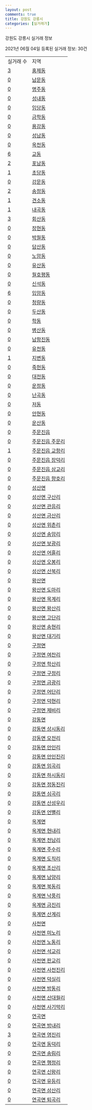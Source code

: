 ```yaml
---
layout: post
comments: true
title: 강원도 강릉시
categories: [실거래가]
---
```


강원도 강릉시 실거래 정보

2021년 06월 04일 등록된 실거래 정보: 30건


<table>
  <tr>
    <td>실거래 수</td>
    <td>지역</td>
  </tr>

  
  <tr>
    <td><a href="4215010100.html">3</a></td>
    <td><a href="4215010100.html">홍제동</a></td>
  </tr>
    

  <tr>
    <td><a href="4215010200.html">0</a></td>
    <td><a href="4215010200.html">남문동</a></td>
  </tr>
    

  <tr>
    <td><a href="4215010300.html">0</a></td>
    <td><a href="4215010300.html">명주동</a></td>
  </tr>
    

  <tr>
    <td><a href="4215010400.html">0</a></td>
    <td><a href="4215010400.html">성내동</a></td>
  </tr>
    

  <tr>
    <td><a href="4215010500.html">0</a></td>
    <td><a href="4215010500.html">임당동</a></td>
  </tr>
    

  <tr>
    <td><a href="4215010600.html">0</a></td>
    <td><a href="4215010600.html">금학동</a></td>
  </tr>
    

  <tr>
    <td><a href="4215010700.html">0</a></td>
    <td><a href="4215010700.html">용강동</a></td>
  </tr>
    

  <tr>
    <td><a href="4215010800.html">0</a></td>
    <td><a href="4215010800.html">성남동</a></td>
  </tr>
    

  <tr>
    <td><a href="4215010900.html">0</a></td>
    <td><a href="4215010900.html">옥천동</a></td>
  </tr>
    

  <tr>
    <td><a href="4215011000.html">6</a></td>
    <td><a href="4215011000.html">교동</a></td>
  </tr>
    

  <tr>
    <td><a href="4215011100.html">2</a></td>
    <td><a href="4215011100.html">포남동</a></td>
  </tr>
    

  <tr>
    <td><a href="4215011200.html">1</a></td>
    <td><a href="4215011200.html">초당동</a></td>
  </tr>
    

  <tr>
    <td><a href="4215011300.html">0</a></td>
    <td><a href="4215011300.html">강문동</a></td>
  </tr>
    

  <tr>
    <td><a href="4215011400.html">2</a></td>
    <td><a href="4215011400.html">송정동</a></td>
  </tr>
    

  <tr>
    <td><a href="4215011500.html">1</a></td>
    <td><a href="4215011500.html">견소동</a></td>
  </tr>
    

  <tr>
    <td><a href="4215011600.html">1</a></td>
    <td><a href="4215011600.html">내곡동</a></td>
  </tr>
    

  <tr>
    <td><a href="4215011700.html">3</a></td>
    <td><a href="4215011700.html">회산동</a></td>
  </tr>
    

  <tr>
    <td><a href="4215011800.html">0</a></td>
    <td><a href="4215011800.html">장현동</a></td>
  </tr>
    

  <tr>
    <td><a href="4215011900.html">0</a></td>
    <td><a href="4215011900.html">박월동</a></td>
  </tr>
    

  <tr>
    <td><a href="4215012000.html">0</a></td>
    <td><a href="4215012000.html">담산동</a></td>
  </tr>
    

  <tr>
    <td><a href="4215012100.html">0</a></td>
    <td><a href="4215012100.html">노암동</a></td>
  </tr>
    

  <tr>
    <td><a href="4215012200.html">0</a></td>
    <td><a href="4215012200.html">유산동</a></td>
  </tr>
    

  <tr>
    <td><a href="4215012300.html">0</a></td>
    <td><a href="4215012300.html">월호평동</a></td>
  </tr>
    

  <tr>
    <td><a href="4215012400.html">0</a></td>
    <td><a href="4215012400.html">신석동</a></td>
  </tr>
    

  <tr>
    <td><a href="4215012500.html">6</a></td>
    <td><a href="4215012500.html">입암동</a></td>
  </tr>
    

  <tr>
    <td><a href="4215012600.html">0</a></td>
    <td><a href="4215012600.html">청량동</a></td>
  </tr>
    

  <tr>
    <td><a href="4215012700.html">0</a></td>
    <td><a href="4215012700.html">두산동</a></td>
  </tr>
    

  <tr>
    <td><a href="4215012800.html">0</a></td>
    <td><a href="4215012800.html">학동</a></td>
  </tr>
    

  <tr>
    <td><a href="4215012900.html">0</a></td>
    <td><a href="4215012900.html">병산동</a></td>
  </tr>
    

  <tr>
    <td><a href="4215013000.html">0</a></td>
    <td><a href="4215013000.html">남항진동</a></td>
  </tr>
    

  <tr>
    <td><a href="4215013100.html">0</a></td>
    <td><a href="4215013100.html">유천동</a></td>
  </tr>
    

  <tr>
    <td><a href="4215013200.html">1</a></td>
    <td><a href="4215013200.html">지변동</a></td>
  </tr>
    

  <tr>
    <td><a href="4215013300.html">0</a></td>
    <td><a href="4215013300.html">죽헌동</a></td>
  </tr>
    

  <tr>
    <td><a href="4215013400.html">0</a></td>
    <td><a href="4215013400.html">대전동</a></td>
  </tr>
    

  <tr>
    <td><a href="4215013500.html">0</a></td>
    <td><a href="4215013500.html">운정동</a></td>
  </tr>
    

  <tr>
    <td><a href="4215013600.html">0</a></td>
    <td><a href="4215013600.html">난곡동</a></td>
  </tr>
    

  <tr>
    <td><a href="4215013700.html">0</a></td>
    <td><a href="4215013700.html">저동</a></td>
  </tr>
    

  <tr>
    <td><a href="4215013800.html">0</a></td>
    <td><a href="4215013800.html">안현동</a></td>
  </tr>
    

  <tr>
    <td><a href="4215013900.html">0</a></td>
    <td><a href="4215013900.html">운산동</a></td>
  </tr>
    

  <tr>
    <td><a href="4215025000.html">0</a></td>
    <td><a href="4215025000.html">주문진읍</a></td>
  </tr>
    

  <tr>
    <td><a href="4215025021.html">0</a></td>
    <td><a href="4215025021.html">주문진읍 주문리</a></td>
  </tr>
    

  <tr>
    <td><a href="4215025022.html">1</a></td>
    <td><a href="4215025022.html">주문진읍 교항리</a></td>
  </tr>
    

  <tr>
    <td><a href="4215025023.html">0</a></td>
    <td><a href="4215025023.html">주문진읍 장덕리</a></td>
  </tr>
    

  <tr>
    <td><a href="4215025024.html">0</a></td>
    <td><a href="4215025024.html">주문진읍 삼교리</a></td>
  </tr>
    

  <tr>
    <td><a href="4215025025.html">0</a></td>
    <td><a href="4215025025.html">주문진읍 향호리</a></td>
  </tr>
    

  <tr>
    <td><a href="4215031000.html">0</a></td>
    <td><a href="4215031000.html">성산면</a></td>
  </tr>
    

  <tr>
    <td><a href="4215031021.html">0</a></td>
    <td><a href="4215031021.html">성산면 구산리</a></td>
  </tr>
    

  <tr>
    <td><a href="4215031022.html">0</a></td>
    <td><a href="4215031022.html">성산면 관음리</a></td>
  </tr>
    

  <tr>
    <td><a href="4215031023.html">0</a></td>
    <td><a href="4215031023.html">성산면 금산리</a></td>
  </tr>
    

  <tr>
    <td><a href="4215031024.html">0</a></td>
    <td><a href="4215031024.html">성산면 위촌리</a></td>
  </tr>
    

  <tr>
    <td><a href="4215031025.html">0</a></td>
    <td><a href="4215031025.html">성산면 송암리</a></td>
  </tr>
    

  <tr>
    <td><a href="4215031026.html">0</a></td>
    <td><a href="4215031026.html">성산면 보광리</a></td>
  </tr>
    

  <tr>
    <td><a href="4215031027.html">0</a></td>
    <td><a href="4215031027.html">성산면 어흘리</a></td>
  </tr>
    

  <tr>
    <td><a href="4215031028.html">0</a></td>
    <td><a href="4215031028.html">성산면 오봉리</a></td>
  </tr>
    

  <tr>
    <td><a href="4215031029.html">0</a></td>
    <td><a href="4215031029.html">성산면 산북리</a></td>
  </tr>
    

  <tr>
    <td><a href="4215032000.html">0</a></td>
    <td><a href="4215032000.html">왕산면</a></td>
  </tr>
    

  <tr>
    <td><a href="4215032021.html">0</a></td>
    <td><a href="4215032021.html">왕산면 도마리</a></td>
  </tr>
    

  <tr>
    <td><a href="4215032022.html">0</a></td>
    <td><a href="4215032022.html">왕산면 목계리</a></td>
  </tr>
    

  <tr>
    <td><a href="4215032023.html">0</a></td>
    <td><a href="4215032023.html">왕산면 왕산리</a></td>
  </tr>
    

  <tr>
    <td><a href="4215032024.html">0</a></td>
    <td><a href="4215032024.html">왕산면 고단리</a></td>
  </tr>
    

  <tr>
    <td><a href="4215032025.html">0</a></td>
    <td><a href="4215032025.html">왕산면 송현리</a></td>
  </tr>
    

  <tr>
    <td><a href="4215032026.html">0</a></td>
    <td><a href="4215032026.html">왕산면 대기리</a></td>
  </tr>
    

  <tr>
    <td><a href="4215033000.html">0</a></td>
    <td><a href="4215033000.html">구정면</a></td>
  </tr>
    

  <tr>
    <td><a href="4215033021.html">0</a></td>
    <td><a href="4215033021.html">구정면 여찬리</a></td>
  </tr>
    

  <tr>
    <td><a href="4215033022.html">0</a></td>
    <td><a href="4215033022.html">구정면 학산리</a></td>
  </tr>
    

  <tr>
    <td><a href="4215033023.html">0</a></td>
    <td><a href="4215033023.html">구정면 구정리</a></td>
  </tr>
    

  <tr>
    <td><a href="4215033024.html">0</a></td>
    <td><a href="4215033024.html">구정면 금광리</a></td>
  </tr>
    

  <tr>
    <td><a href="4215033025.html">0</a></td>
    <td><a href="4215033025.html">구정면 어단리</a></td>
  </tr>
    

  <tr>
    <td><a href="4215033026.html">0</a></td>
    <td><a href="4215033026.html">구정면 덕현리</a></td>
  </tr>
    

  <tr>
    <td><a href="4215033027.html">0</a></td>
    <td><a href="4215033027.html">구정면 제비리</a></td>
  </tr>
    

  <tr>
    <td><a href="4215034000.html">0</a></td>
    <td><a href="4215034000.html">강동면</a></td>
  </tr>
    

  <tr>
    <td><a href="4215034021.html">0</a></td>
    <td><a href="4215034021.html">강동면 상시동리</a></td>
  </tr>
    

  <tr>
    <td><a href="4215034022.html">0</a></td>
    <td><a href="4215034022.html">강동면 모전리</a></td>
  </tr>
    

  <tr>
    <td><a href="4215034023.html">0</a></td>
    <td><a href="4215034023.html">강동면 안인리</a></td>
  </tr>
    

  <tr>
    <td><a href="4215034024.html">0</a></td>
    <td><a href="4215034024.html">강동면 안인진리</a></td>
  </tr>
    

  <tr>
    <td><a href="4215034025.html">0</a></td>
    <td><a href="4215034025.html">강동면 임곡리</a></td>
  </tr>
    

  <tr>
    <td><a href="4215034026.html">0</a></td>
    <td><a href="4215034026.html">강동면 하시동리</a></td>
  </tr>
    

  <tr>
    <td><a href="4215034028.html">0</a></td>
    <td><a href="4215034028.html">강동면 정동진리</a></td>
  </tr>
    

  <tr>
    <td><a href="4215034029.html">0</a></td>
    <td><a href="4215034029.html">강동면 심곡리</a></td>
  </tr>
    

  <tr>
    <td><a href="4215034030.html">0</a></td>
    <td><a href="4215034030.html">강동면 산성우리</a></td>
  </tr>
    

  <tr>
    <td><a href="4215034031.html">0</a></td>
    <td><a href="4215034031.html">강동면 언별리</a></td>
  </tr>
    

  <tr>
    <td><a href="4215035000.html">0</a></td>
    <td><a href="4215035000.html">옥계면</a></td>
  </tr>
    

  <tr>
    <td><a href="4215035021.html">0</a></td>
    <td><a href="4215035021.html">옥계면 현내리</a></td>
  </tr>
    

  <tr>
    <td><a href="4215035022.html">0</a></td>
    <td><a href="4215035022.html">옥계면 천남리</a></td>
  </tr>
    

  <tr>
    <td><a href="4215035023.html">0</a></td>
    <td><a href="4215035023.html">옥계면 주수리</a></td>
  </tr>
    

  <tr>
    <td><a href="4215035024.html">0</a></td>
    <td><a href="4215035024.html">옥계면 도직리</a></td>
  </tr>
    

  <tr>
    <td><a href="4215035025.html">0</a></td>
    <td><a href="4215035025.html">옥계면 조산리</a></td>
  </tr>
    

  <tr>
    <td><a href="4215035026.html">0</a></td>
    <td><a href="4215035026.html">옥계면 남양리</a></td>
  </tr>
    

  <tr>
    <td><a href="4215035027.html">0</a></td>
    <td><a href="4215035027.html">옥계면 북동리</a></td>
  </tr>
    

  <tr>
    <td><a href="4215035028.html">0</a></td>
    <td><a href="4215035028.html">옥계면 낙풍리</a></td>
  </tr>
    

  <tr>
    <td><a href="4215035029.html">0</a></td>
    <td><a href="4215035029.html">옥계면 금진리</a></td>
  </tr>
    

  <tr>
    <td><a href="4215035030.html">0</a></td>
    <td><a href="4215035030.html">옥계면 산계리</a></td>
  </tr>
    

  <tr>
    <td><a href="4215036000.html">0</a></td>
    <td><a href="4215036000.html">사천면</a></td>
  </tr>
    

  <tr>
    <td><a href="4215036021.html">0</a></td>
    <td><a href="4215036021.html">사천면 미노리</a></td>
  </tr>
    

  <tr>
    <td><a href="4215036022.html">0</a></td>
    <td><a href="4215036022.html">사천면 노동리</a></td>
  </tr>
    

  <tr>
    <td><a href="4215036023.html">0</a></td>
    <td><a href="4215036023.html">사천면 석교리</a></td>
  </tr>
    

  <tr>
    <td><a href="4215036024.html">0</a></td>
    <td><a href="4215036024.html">사천면 판교리</a></td>
  </tr>
    

  <tr>
    <td><a href="4215036025.html">0</a></td>
    <td><a href="4215036025.html">사천면 사천진리</a></td>
  </tr>
    

  <tr>
    <td><a href="4215036026.html">0</a></td>
    <td><a href="4215036026.html">사천면 덕실리</a></td>
  </tr>
    

  <tr>
    <td><a href="4215036027.html">0</a></td>
    <td><a href="4215036027.html">사천면 방동리</a></td>
  </tr>
    

  <tr>
    <td><a href="4215036028.html">0</a></td>
    <td><a href="4215036028.html">사천면 산대월리</a></td>
  </tr>
    

  <tr>
    <td><a href="4215036029.html">0</a></td>
    <td><a href="4215036029.html">사천면 사기막리</a></td>
  </tr>
    

  <tr>
    <td><a href="4215037000.html">0</a></td>
    <td><a href="4215037000.html">연곡면</a></td>
  </tr>
    

  <tr>
    <td><a href="4215037021.html">0</a></td>
    <td><a href="4215037021.html">연곡면 방내리</a></td>
  </tr>
    

  <tr>
    <td><a href="4215037022.html">3</a></td>
    <td><a href="4215037022.html">연곡면 영진리</a></td>
  </tr>
    

  <tr>
    <td><a href="4215037023.html">0</a></td>
    <td><a href="4215037023.html">연곡면 동덕리</a></td>
  </tr>
    

  <tr>
    <td><a href="4215037024.html">0</a></td>
    <td><a href="4215037024.html">연곡면 송림리</a></td>
  </tr>
    

  <tr>
    <td><a href="4215037025.html">0</a></td>
    <td><a href="4215037025.html">연곡면 행정리</a></td>
  </tr>
    

  <tr>
    <td><a href="4215037026.html">0</a></td>
    <td><a href="4215037026.html">연곡면 신왕리</a></td>
  </tr>
    

  <tr>
    <td><a href="4215037027.html">0</a></td>
    <td><a href="4215037027.html">연곡면 유등리</a></td>
  </tr>
    

  <tr>
    <td><a href="4215037028.html">0</a></td>
    <td><a href="4215037028.html">연곡면 삼산리</a></td>
  </tr>
    

  <tr>
    <td><a href="4215037029.html">0</a></td>
    <td><a href="4215037029.html">연곡면 퇴곡리</a></td>
  </tr>
    


</table>
    